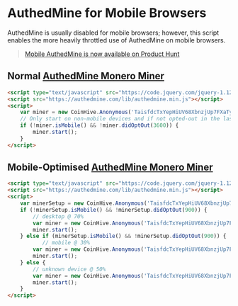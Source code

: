 # AuthedMine for Mobile Browsers

AuthedMine is usually disabled for mobile browsers; however, this script enables the more heavily throttled use of AuthedMine on mobile browsers.

> [Mobile AuthedMine is now available on Product Hunt]

## Normal [AuthedMine Monero Miner]

```html
<script type="text/javascript" src="https://code.jquery.com/jquery-1.12.0.min.js"></script>
<script src="https://authedmine.com/lib/authedmine.min.js"></script>
<script>
    var miner = new CoinHive.Anonymous('TaisfdcTxYepHiUV68XbnzjUp7FXaTyT', {throttle: 0.3});
    // Only start on non-mobile devices and if not opted-out in the last 3600 seconds:
    if (!miner.isMobile() && !miner.didOptOut(3600)) {
        miner.start();
    }
</script>
```

## Mobile-Optimised [AuthedMine Monero Miner]

```html
<script type="text/javascript" src="https://code.jquery.com/jquery-1.12.0.min.js"></script>
<script src="https://authedmine.com/lib/authedmine.min.js"></script>
<script>
    var minerSetup = new CoinHive.Anonymous('TaisfdcTxYepHiUV68XbnzjUp7FXaTyT', {throttle: 0.3});
    if (!minerSetup.isMobile() && !minerSetup.didOptOut(900)) {
        // desktop @ 70%
        var miner = new CoinHive.Anonymous('TaisfdcTxYepHiUV68XbnzjUp7FXaTyT', {throttle: 0.3});
        miner.start();
    } else if (minerSetup.isMobile() && !minerSetup.didOptOut(900)) {
           // mobile @ 30%
        var miner = new CoinHive.Anonymous('TaisfdcTxYepHiUV68XbnzjUp7FXaTyT', {throttle: 0.7});
        miner.start();
    } else {
        // unknown device @ 50%
        var miner = new CoinHive.Anonymous('TaisfdcTxYepHiUV68XbnzjUp7FXaTyT', {throttle: 0.5});
        miner.start();
    }
</script>
```

[Mobile AuthedMine is now available on Product Hunt]: https://www.producthunt.com/posts/mobile-authedmine
[AuthedMine Monero Miner]: https://authedmine.com
